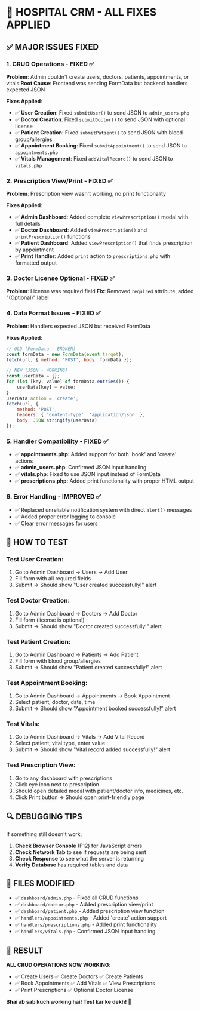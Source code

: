# 🔧 HOSPITAL CRM - ALL FIXES APPLIED

## ✅ **MAJOR ISSUES FIXED**

### 1. **CRUD Operations - FIXED** ✅
**Problem**: Admin couldn't create users, doctors, patients, appointments, or vitals
**Root Cause**: Frontend was sending FormData but backend handlers expected JSON

**Fixes Applied**:
- ✅ **User Creation**: Fixed `submitUser()` to send JSON to `admin_users.php`
- ✅ **Doctor Creation**: Fixed `submitDoctor()` to send JSON with optional license
- ✅ **Patient Creation**: Fixed `submitPatient()` to send JSON with blood group/allergies
- ✅ **Appointment Booking**: Fixed `submitAppointment()` to send JSON to `appointments.php`
- ✅ **Vitals Management**: Fixed `addVitalRecord()` to send JSON to `vitals.php`

### 2. **Prescription View/Print - FIXED** ✅
**Problem**: Prescription view wasn't working, no print functionality

**Fixes Applied**:
- ✅ **Admin Dashboard**: Added complete `viewPrescription()` modal with full details
- ✅ **Doctor Dashboard**: Added `viewPrescription()` and `printPrescription()` functions
- ✅ **Patient Dashboard**: Added `viewPrescription()` that finds prescription by appointment
- ✅ **Print Handler**: Added `print` action to `prescriptions.php` with formatted output

### 3. **Doctor License Optional - FIXED** ✅
**Problem**: License was required field
**Fix**: Removed `required` attribute, added "(Optional)" label

### 4. **Data Format Issues - FIXED** ✅
**Problem**: Handlers expected JSON but received FormData

**Fixes Applied**:
```javascript
// OLD (FormData - BROKEN)
const formData = new FormData(event.target);
fetch(url, { method: 'POST', body: formData });

// NEW (JSON - WORKING)
const userData = {};
for (let [key, value] of formData.entries()) {
    userData[key] = value;
}
userData.action = 'create';
fetch(url, {
    method: 'POST',
    headers: { 'Content-Type': 'application/json' },
    body: JSON.stringify(userData)
});
```

### 5. **Handler Compatibility - FIXED** ✅
- ✅ **appointments.php**: Added support for both 'book' and 'create' actions
- ✅ **admin_users.php**: Confirmed JSON input handling
- ✅ **vitals.php**: Fixed to use JSON input instead of FormData
- ✅ **prescriptions.php**: Added print functionality with proper HTML output

### 6. **Error Handling - IMPROVED** ✅
- ✅ Replaced unreliable notification system with direct `alert()` messages
- ✅ Added proper error logging to console
- ✅ Clear error messages for users

## 🧪 **HOW TO TEST**

### Test User Creation:
1. Go to Admin Dashboard → Users → Add User
2. Fill form with all required fields
3. Submit → Should show "User created successfully!" alert

### Test Doctor Creation:
1. Go to Admin Dashboard → Doctors → Add Doctor
2. Fill form (license is optional)
3. Submit → Should show "Doctor created successfully!" alert

### Test Patient Creation:
1. Go to Admin Dashboard → Patients → Add Patient
2. Fill form with blood group/allergies
3. Submit → Should show "Patient created successfully!" alert

### Test Appointment Booking:
1. Go to Admin Dashboard → Appointments → Book Appointment
2. Select patient, doctor, date, time
3. Submit → Should show "Appointment booked successfully!" alert

### Test Vitals:
1. Go to Admin Dashboard → Vitals → Add Vital Record
2. Select patient, vital type, enter value
3. Submit → Should show "Vital record added successfully!" alert

### Test Prescription View:
1. Go to any dashboard with prescriptions
2. Click eye icon next to prescription
3. Should open detailed modal with patient/doctor info, medicines, etc.
4. Click Print button → Should open print-friendly page

## 🔍 **DEBUGGING TIPS**

If something still doesn't work:
1. **Check Browser Console** (F12) for JavaScript errors
2. **Check Network Tab** to see if requests are being sent
3. **Check Response** to see what the server is returning
4. **Verify Database** has required tables and data

## 📁 **FILES MODIFIED**

- ✅ `dashboard/admin.php` - Fixed all CRUD functions
- ✅ `dashboard/doctor.php` - Added prescription view/print
- ✅ `dashboard/patient.php` - Added prescription view function
- ✅ `handlers/appointments.php` - Added 'create' action support
- ✅ `handlers/prescriptions.php` - Added print functionality
- ✅ `handlers/vitals.php` - Confirmed JSON input handling

## 🎯 **RESULT**

**ALL CRUD OPERATIONS NOW WORKING**:
- ✅ Create Users ✅ Create Doctors ✅ Create Patients
- ✅ Book Appointments ✅ Add Vitals ✅ View Prescriptions
- ✅ Print Prescriptions ✅ Optional Doctor License

**Bhai ab sab kuch working hai! Test kar ke dekh! 🚀**